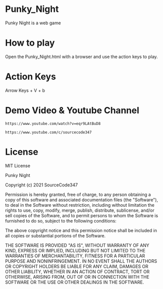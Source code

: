 # Punky_Night
Punky Night is a web game 

# How to play

Open the Punky_Night.html with a browser
and use the action keys to play.

# Action Keys
Arrow Keys + V + b

# Demo Video & Youtube Channel

    https://www.youtube.com/watch?v=eqr9LAtBuD8

    https://www.youtube.com/c/sourcecode347

# License

MIT License

Punky Night

Copyright (c) 2021 SourceCode347

Permission is hereby granted, free of charge, to any person obtaining a copy
of this software and associated documentation files (the "Software"), to deal
in the Software without restriction, including without limitation the rights
to use, copy, modify, merge, publish, distribute, sublicense, and/or sell
copies of the Software, and to permit persons to whom the Software is
furnished to do so, subject to the following conditions:

The above copyright notice and this permission notice shall be included in all
copies or substantial portions of the Software.

THE SOFTWARE IS PROVIDED "AS IS", WITHOUT WARRANTY OF ANY KIND, EXPRESS OR
IMPLIED, INCLUDING BUT NOT LIMITED TO THE WARRANTIES OF MERCHANTABILITY,
FITNESS FOR A PARTICULAR PURPOSE AND NONINFRINGEMENT. IN NO EVENT SHALL THE
AUTHORS OR COPYRIGHT HOLDERS BE LIABLE FOR ANY CLAIM, DAMAGES OR OTHER
LIABILITY, WHETHER IN AN ACTION OF CONTRACT, TORT OR OTHERWISE, ARISING FROM,
OUT OF OR IN CONNECTION WITH THE SOFTWARE OR THE USE OR OTHER DEALINGS IN THE
SOFTWARE.
